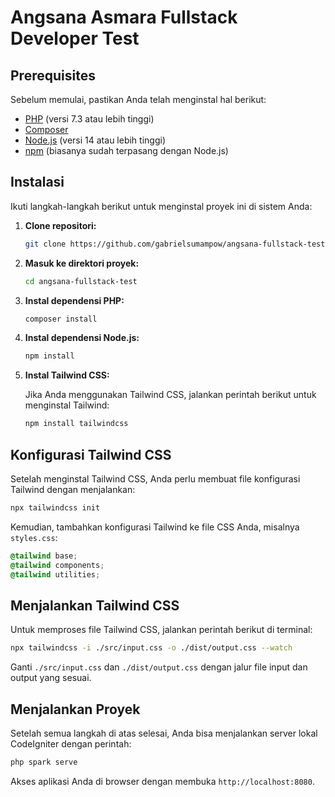 
# Angsana Asmara Fullstack Developer Test

## Prerequisites

Sebelum memulai, pastikan Anda telah menginstal hal berikut:

- [PHP](https://www.php.net/manual/en/install.php) (versi 7.3 atau lebih tinggi)
- [Composer](https://getcomposer.org/download/)
- [Node.js](https://nodejs.org/) (versi 14 atau lebih tinggi)
- [npm](https://www.npmjs.com/get-npm) (biasanya sudah terpasang dengan Node.js)

## Instalasi

Ikuti langkah-langkah berikut untuk menginstal proyek ini di sistem Anda:

1. **Clone repositori:**

   ```bash
   git clone https://github.com/gabrielsumampow/angsana-fullstack-test.git
   ```

2. **Masuk ke direktori proyek:**

   ```bash
   cd angsana-fullstack-test
   ```

3. **Instal dependensi PHP:**

   ```bash
   composer install
   ```

4. **Instal dependensi Node.js:**

   ```bash
   npm install
   ```

5. **Instal Tailwind CSS:**

   Jika Anda menggunakan Tailwind CSS, jalankan perintah berikut untuk menginstal Tailwind:

   ```bash
   npm install tailwindcss
   ```

## Konfigurasi Tailwind CSS

Setelah menginstal Tailwind CSS, Anda perlu membuat file konfigurasi Tailwind dengan menjalankan:

```bash
npx tailwindcss init
```

Kemudian, tambahkan konfigurasi Tailwind ke file CSS Anda, misalnya `styles.css`:

```css
@tailwind base;
@tailwind components;
@tailwind utilities;
```

## Menjalankan Tailwind CSS

Untuk memproses file Tailwind CSS, jalankan perintah berikut di terminal:

```bash
npx tailwindcss -i ./src/input.css -o ./dist/output.css --watch
```

Ganti `./src/input.css` dan `./dist/output.css` dengan jalur file input dan output yang sesuai.

## Menjalankan Proyek

Setelah semua langkah di atas selesai, Anda bisa menjalankan server lokal CodeIgniter dengan perintah:

```bash
php spark serve
```

Akses aplikasi Anda di browser dengan membuka `http://localhost:8080`.
